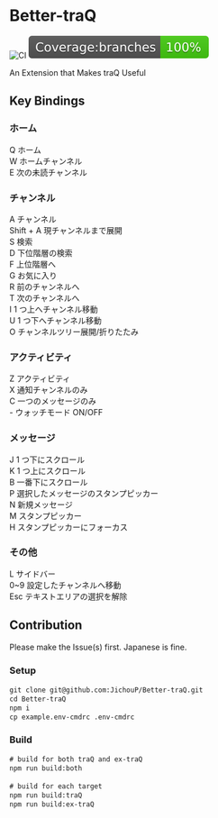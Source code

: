 # Better-traQ

![CI](https://github.com/JichouP/Better-traQ/workflows/CI/badge.svg) ![coverage](coverage/badge-branches.svg)

An Extension that Makes traQ Useful

## Key Bindings

### ホーム

Q ホーム  
W ホームチャンネル  
E 次の未読チャンネル

### チャンネル

A チャンネル  
Shift + A 現チャンネルまで展開  
S 検索  
D 下位階層の検索  
F 上位階層へ  
G お気に入り  
R 前のチャンネルへ  
T 次のチャンネルへ  
I 1 つ上へチャンネル移動  
U 1 つ下へチャンネル移動  
O チャンネルツリー展開/折りたたみ

### アクティビティ

Z アクティビティ  
X 通知チャンネルのみ  
C 一つのメッセージのみ  
\- ウォッチモード ON/OFF

### メッセージ

J 1 つ下にスクロール  
K 1 つ上にスクロール  
B 一番下にスクロール  
P 選択したメッセージのスタンプピッカー  
N 新規メッセージ  
M スタンプピッカー  
H スタンプピッカーにフォーカス

### その他

L サイドバー  
0~9 設定したチャンネルへ移動  
Esc テキストエリアの選択を解除

## Contribution

Please make the Issue(s) first. Japanese is fine.

### Setup

```shell
git clone git@github.com:JichouP/Better-traQ.git
cd Better-traQ
npm i
cp example.env-cmdrc .env-cmdrc
```

### Build

```shell
# build for both traQ and ex-traQ
npm run build:both

# build for each target
npm run build:traQ
npm run build:ex-traQ
```
